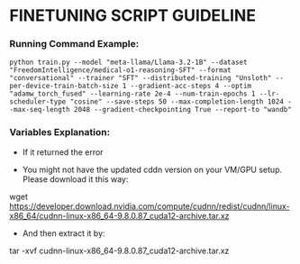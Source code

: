# FINETUNING SCRIPT GUIDELINE

### Running Command Example:

```python train.py --model "meta-llama/Llama-3.2-1B" --dataset "FreedomIntelligence/medical-o1-reasoning-SFT" --format "conversational" --trainer "SFT" --distributed-training "Unsloth" --per-device-train-batch-size 1 --gradient-acc-steps 4 --optim "adamw_torch_fused" --learning-rate 2e-4 --num-train-epochs 1 --lr-scheduler-type "cosine" --save-steps 50 --max-completion-length 1024 --max-seq-length 2048 --gradient-checkpointing True --report-to "wandb"```

### Variables Explanation:

- If it returned the error



* You might not have the updated cddn version on your VM/GPU setup. Please download it this way: 

wget https://developer.download.nvidia.com/compute/cudnn/redist/cudnn/linux-x86_64/cudnn-linux-x86_64-9.8.0.87_cuda12-archive.tar.xz

* And then extract it by:

tar -xvf cudnn-linux-x86_64-9.8.0.87_cuda12-archive.tar.xz
